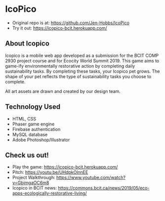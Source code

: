 # IcoPico
- Original repo is at: https://github.com/Jen-Hobbs/IcoPico
- Try it out: https://icopico-bcit.herokuapp.com/

## About Icopico
Icopico is a mobile web app developed as a submission for the BCIT COMP 2930 project course and for Ecocity World Summit 2019. This game aims to game-ify environmentally restorative action by completing daily sustainability tasks. 
By completing these tasks, your Icopico pet grows. The shape of your pet reflects the type of sustainability tasks you choose to complete. 

All art assets are drawn and created by our design team.

## Technology Used
- HTML, CSS
- Phaser game engine
- Firebase authentication
- MySQL database
- Adobe Photoshop/Illustrator

## Check us out!
- Play the game: https://icopico-bcit.herokuapp.com/
- Pitch: https://youtu.be/UHdpkOlnnEE
- Project Walkthrough: https://www.youtube.com/watch?v=GbjmgaOC6m8
- Icopico in BCIT news: https://commons.bcit.ca/news/2019/05/eco-apps-ecologically-restorative-living/
